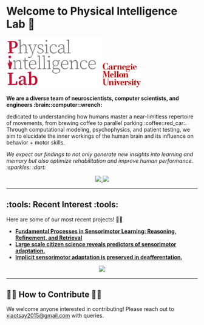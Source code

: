 # Welcome to Physical Intelligence Lab :wave: 

<div align="left">
   <img src="https://github.com/physicalintelligencelab/.github/blob/main/image-removebg-preview%20(1).png?raw=true" alt="Lab Logo" width="250"/>
  <img src="https://github.com/physicalintelligencelab/.github/blob/main/cmu.png?raw=true" alt="CMU Logo" width="100"/>
</div>


<br/>

<div align="left">
  <strong>We are a diverse team of neuroscientists, computer scientists, and engineers :brain::computer::wrench:</strong>
</div>

<p align="left">dedicated to understanding how humans master a near-limitless repertoire of movements, from brewing coffee to parallel parking :coffee::red_car:. Through computational modeling, psychophysics, and patient testing, we aim to elucidate the inner workings of the human brain and its influence on behavior + motor skills.</p>

<p align="left"><em>We expect our findings to not only generate new insights into learning and memory but also optimize rehabilitation and improve human performance. :sparkles: :dart:</em></p>

<div align="center">
  <a href="https://www.tsaylab.com">
    <img src="https://img.shields.io/badge/Website-Learn%20More-blue?style=for-the-badge&logo=google-chrome&logoColor=white"/>
  </a>
  <a href="https://www.dropbox.com/scl/fi/v53miaajk94bpl5cnmd8k/LabManual.docx?rlkey=fkj8i08dojopnhynkyzz2ygmr&e=1&dl=0">
    <img src="https://img.shields.io/badge/Lab%20Policies-View%20Manual-orange?style=for-the-badge&logo=dropbox&logoColor=white"/>
  </a>
</div>

---

## :tools: Recent Interest :tools:

Here are some of our most recent projects! :construction::open_file_folder: 

- **[Fundamental Processes in Sensorimotor Learning: Reasoning, Refinement, and Retrieval](https://www.dropbox.com/scl/fi/vbwu7bcmir29nnfpdaqj1/3R_Framework_eLife_2024.pdf?rlkey=lfh4hpzuss8r15ly74g0iw472&e=1&dl=0)**
- **[Large scale citizen science reveals predictors of sensorimotor adaptation.](https://www.dropbox.com/scl/fi/ckpntf08zij39uw8wfjv1/Testmybrain_30Jan2024.pdf?rlkey=6mj504j6715eu8vp8obdtdjgl&e=1&dl=0)**
- **[Implicit sensorimotor adaptation is preserved in deafferentation.](https://www.biorxiv.org/content/10.1101/2023.01.19.524726v1.full.pdf)**

<div align="center">
  <a href="https://www.tsaylab.com/publications">
    <img src="https://img.shields.io/badge/More%20Publications-Read%20More-ff69b4?style=for-the-badge&logo=read-the-docs&logoColor=white"/>
  </a>
</div>

---

## :technologist: How to Contribute :technologist:

We welcome anyone interested in contributing! Please reach out to [xiaotsay2015@gmail.com](mailto:xiaotsay2015@gmail.com) with queries.
